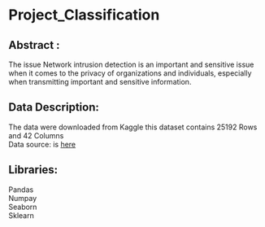 # Project_Classification

## Abstract :  </br>
The issue Network intrusion detection is an important and sensitive issue when it comes to the privacy of organizations and individuals, especially when transmitting important and sensitive information. </br>

## Data Description: </br>

The data were downloaded from Kaggle this dataset contains 25192 Rows and 42 Columns </br>
Data source: is [here](https://www.kaggle.com/sampadab17/network-intrusion-detection) </br>

## Libraries: </br>

Pandas </br>
Numpay </br>
Seaborn </br>
Sklearn </br>
